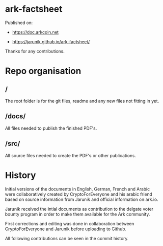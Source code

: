 # ark-factsheet

Published on:

- https://doc.arkcoin.net

- https://jarunik.github.io/ark-factsheet/


Thanks for any contributions.

# Repo organisation

## /

The root folder is for the git files, readme and any new files not fitting in yet.

## /docs/

All files needed to publish the finished PDF's.

## /src/

All source files needed to create the PDF's or other publications.

# History

Initial versions of the documents in English, German, French and Arabic were collaboratively created by CryptoForEveryone and his arabic friend based on source information from Jarunik and official information on ark.io.

Jarunik received the intial documents as contribution to the delgate voter bounty program in order to make them available for the Ark community.

First corrections and editing was done in collaboration between CryptoForEveryone and Jarunik before uploading to Github.

All following contributions can be seen in the commit history.
